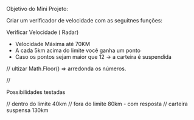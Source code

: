
Objetivo do Mini Projeto:


Criar um verificador de velocidade com as seguitnes funções:

Verificar Velocidade ( Radar)
 - Velocidade Máxima até 70KM
 - A cada 5km acima do limite você ganha um ponto 
 - Caso os pontos sejam maior que 12 -> a carteira é suspendida


 // ultizar Math.Floor() => arredonda os números.


//

Possibilidades testadas 

// dentro do limite 40km
// fora do limite 80km - com resposta 
// carteira suspensa  130km